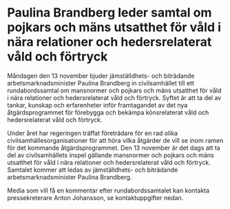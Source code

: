 # Paulina Brandberg leder samtal om pojkars och mäns utsatthet för våld i nära relationer och hedersrelaterat våld och förtryck

Måndagen den 13 november bjuder jämställdhets- och biträdande arbetsmarknadsminister Paulina Brandberg in civilsamhället till ett rundabordssamtal om mansnormer och pojkars och mäns utsatthet för våld i nära relationer och hedersrelaterat våld och förtryck. Syftet är att ta del av tankar, kunskap och erfarenheter inför framtagandet av det nya åtgärdsprogrammet för förebygga och bekämpa könsrelaterat våld och hedersrelaterat våld och förtryck.

Under året har regeringen träffat företrädare för en rad olika civilsamhällesorganisationer för att höra vilka åtgärder de vill se inom ramen för det kommande åtgärdsprogrammet. Den 13 november är det dags att ta del av civilsamhällets inspel gällande mansnormer och pojkars och mäns utsatthet för våld i nära relationer och hedersrelaterat våld och förtryck. Samtalet kommer att ledas av jämställdhets- och biträdande arbetsmarknadsminister Paulina Brandberg.

Media som vill få en kommentar efter rundabordssamtalet kan kontakta pressekreterare Anton Johansson, se kontaktuppgifter nedan.
